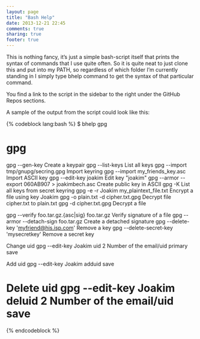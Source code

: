 ```yaml
---
layout: page
title: "Bash Help"
date: 2013-12-21 22:45
comments: true
sharing: true
footer: true
---
```

This is nothing fancy, it’s just a simple bash-script itself that prints the
syntax of commands that I use quite often. So it is quite neat to just clone
this and put into my PATH, so regardless of which folder I’m currently standing
in I simply type bhelp command to get the syntax of that particular command.

You find a link to the script in the sidebar to the right under the GitHub
Repos sections.

A sample of the output from the script could look like this:

{% codeblock lang:bash %}
$ bhelp gpg

gpg
================================================================================
gpg --gen-key                                   Create a keypair
gpg --list-keys                                 List all keys
gpg --import tmp/gnupg/secring.gpg              Import keyring
gpg --import my_friends_key.asc                 Import ASCII key
gpg --edit-key joakim                           Edit key "joakim"
gpg --armor --export 060AB907 > joakimbech.asc  Create public key in ASCII
gpg -K                                          List all keys from secret
                                                keyring
gpg -e -r Joakim my_plaintext_file.txt          Encrypt a file using key Joakim
gpg -o plain.txt -d cipher.txt.gpg              Decrypt file cipher.txt to
                                                plain.txt
gpg -d cipher.txt.gpg                           Decrypt a file

gpg --verify foo.tar.gz.{asc|sig} foo.tar.gz    Verify signature of a file
gpg --armor --detach-sign foo.tar.gz            Create a detached signature
gpg --delete-key 'myfriend@his.isp.com'         Remove a key
gpg --delete-secret-key 'mysecretkey'           Remove a secret key

Change uid
  gpg --edit-key Joakim
    uid 2                                       Number of the email/uid
    primary
    save

Add uid
  gpg --edit-key Joakim
    adduid
    save

Delete uid
  gpg --edit-key Joakim
    deluid 2                                    Number of the email/uid
    save
================================================================================
{% endcodeblock %}
